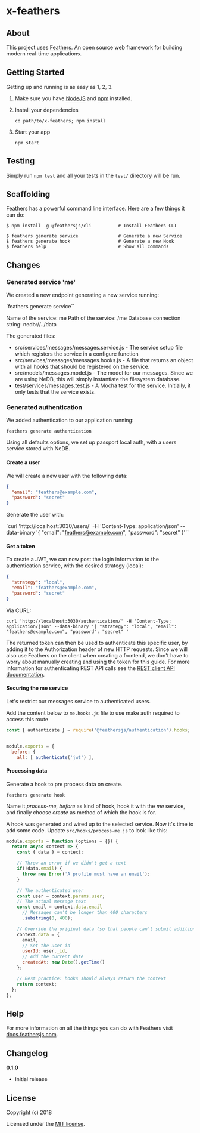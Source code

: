 # x-feathers

> 

## About

This project uses [Feathers](http://feathersjs.com). An open source web framework for building modern real-time applications.

## Getting Started

Getting up and running is as easy as 1, 2, 3.

1. Make sure you have [NodeJS](https://nodejs.org/) and [npm](https://www.npmjs.com/) installed.
2. Install your dependencies

    ```
    cd path/to/x-feathers; npm install
    ```

3. Start your app

    ```
    npm start
    ```

## Testing

Simply run `npm test` and all your tests in the `test/` directory will be run.

## Scaffolding

Feathers has a powerful command line interface. Here are a few things it can do:

```
$ npm install -g @feathersjs/cli          # Install Feathers CLI

$ feathers generate service               # Generate a new Service
$ feathers generate hook                  # Generate a new Hook
$ feathers help                           # Show all commands
```

## Changes

### Generated service 'me' ###

We created a new endpoint generating a new service running: 

`feathers generate service``

Name of the service: me
Path of the service: /me
Database connection string: nedb://../data

The generated files:

- src/services/messages/messages.service.js - The service setup file which registers the service in a configure function
- src/services/messages/messages.hooks.js - A file that returns an object with all hooks that should be registered on the service.
- src/models/messages.model.js - The model for our messages. Since we are using NeDB, this will simply instantiate the filesystem database.
- test/services/messages.test.js - A Mocha test for the service. Initially, it only tests that the service exists.

### Generated authentication ###

We added authentication to our application running:

`feathers generate authentication`

Using all defaults options, we set up passport local auth, with a users service stored with NeDB.

#### Create a user ####

We will create a new user with the following data:

```json 
{
  "email": "feathers@example.com",
  "password": "secret"
}
```

Generate the user with: 

`curl 'http://localhost:3030/users/' -H 'Content-Type: application/json' --data-binary '{ "email": "feathers@example.com", "password": "secret" }'``

#### Get a token ####

To create a JWT, we can now post the login information to the authentication service, with the desired strategy (local):

```json
{
  "strategy": "local",
  "email": "feathers@example.com",
  "password": "secret"
}
```

Via CURL:

`curl 'http://localhost:3030/authentication/' -H 'Content-Type: application/json' --data-binary '{ "strategy": "local", "email": "feathers@example.com", "password": "secret" '`

The returned token can then be used to authenticate this specific user, by adding it to the Authorization header of new HTTP requests. Since we will also use Feathers on the client when creating a frontend, we don't have to worry about manually creating and using the token for this guide. For more information for authenticating REST API calls see the [REST client API documentation](https://docs.feathersjs.com/api/client/rest.html#authentication).

#### Securing the me service ####

Let's restrict our messages service to authenticated users.

Add the content below to `me.hooks.js` file to use make auth required to access this route 

```js
const { authenticate } = require('@feathersjs/authentication').hooks;


module.exports = {
  before: {
    all: [ authenticate('jwt') ],
```

#### Processing data ####

Generate a hook to pre process data on create.

`feathers generate hook`

Name it _process-me_, _before_ as kind of hook, hook it with the _me_ service, and finally choose _create_ as method of which the hook is for. 

A hook was generated and wired up to the selected service. Now it's time to add some code. Update `src/hooks/process-me.js` to look like this:

```js
module.exports = function (options = {}) {
  return async context => {
    const { data } = context;

    // Throw an error if we didn't get a text
    if(!data.email) {
      throw new Error('A profile must have an email');
    }

    // The authenticated user
    const user = context.params.user;
    // The actual message text
    const email = context.data.email
      // Messages can't be longer than 400 characters
      .substring(0, 400);

    // Override the original data (so that people can't submit additional stuff)
    context.data = {
      email,
      // Set the user id
      userId: user._id,
      // Add the current date
      createdAt: new Date().getTime()
    };

    // Best practice: hooks should always return the context
    return context;
  };
};
```



## Help

For more information on all the things you can do with Feathers visit [docs.feathersjs.com](http://docs.feathersjs.com).

## Changelog

__0.1.0__

- Initial release

## License

Copyright (c) 2018

Licensed under the [MIT license](LICENSE).
